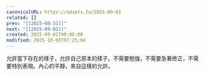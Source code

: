 ```yaml
---
canonicalURL: https://adaptx.tw/2025-09-01
related: []
prev: "[[2025-08-31]]"
next: "[[2025-09-02]]"
created: 2025-09-01T00:00:00
modified: 2025-10-03T07:25:04
---
```


允許當下存在的樣子，允許自己原本的樣子。不需要勉強，不需要急著修正，不需要特別表現。內心的平靜，來自這樣的允許。

